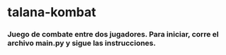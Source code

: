 # talana-kombat
### Juego de combate entre dos jugadores. Para iniciar, corre el archivo main.py y sigue las instrucciones.